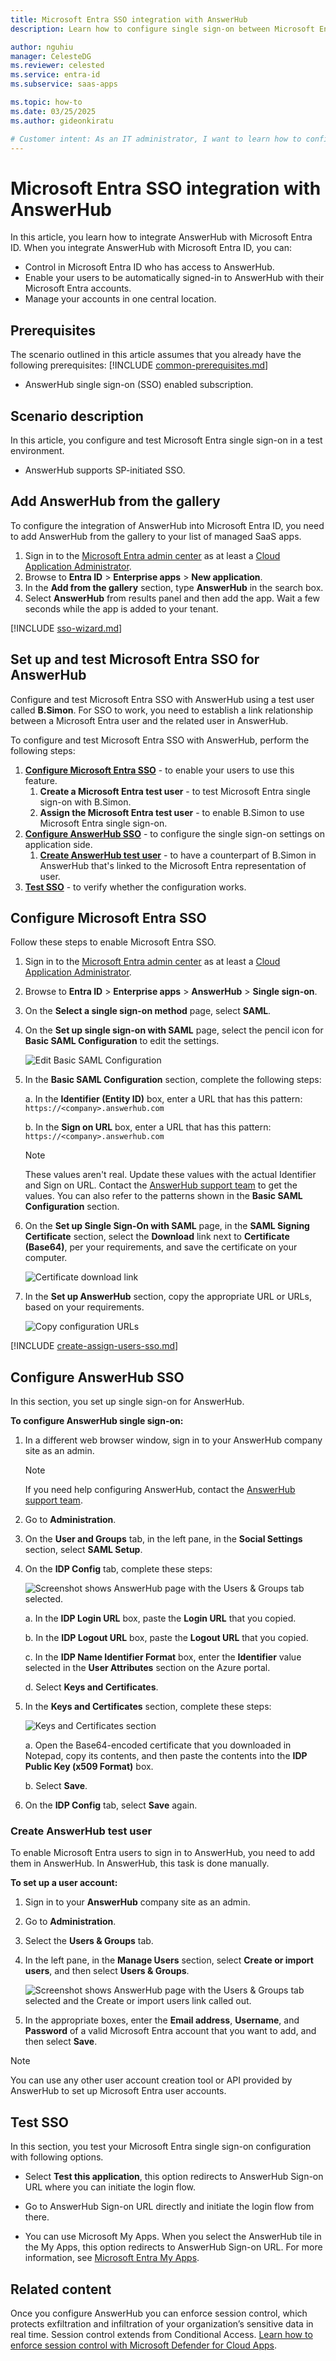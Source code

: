 ```yaml
---
title: Microsoft Entra SSO integration with AnswerHub
description: Learn how to configure single sign-on between Microsoft Entra ID and AnswerHub.

author: nguhiu
manager: CelesteDG
ms.reviewer: celested
ms.service: entra-id
ms.subservice: saas-apps

ms.topic: how-to
ms.date: 03/25/2025
ms.author: gideonkiratu

# Customer intent: As an IT administrator, I want to learn how to configure single sign-on between Microsoft Entra ID and AnswerHub so that I can control who has access to AnswerHub, enable automatic sign-in with Microsoft Entra accounts, and manage my accounts in one central location.
---
```

# Microsoft Entra SSO integration with AnswerHub

In this article,  you learn how to integrate AnswerHub with Microsoft Entra ID. When you integrate AnswerHub with Microsoft Entra ID, you can:

* Control in Microsoft Entra ID who has access to AnswerHub.
* Enable your users to be automatically signed-in to AnswerHub with their Microsoft Entra accounts.
* Manage your accounts in one central location.

## Prerequisites

The scenario outlined in this article assumes that you already have the following prerequisites:
[!INCLUDE [common-prerequisites.md](~/identity/saas-apps/includes/common-prerequisites.md)]
* AnswerHub single sign-on (SSO) enabled subscription.

## Scenario description

In this article,  you configure and test Microsoft Entra single sign-on in a test environment.

* AnswerHub supports SP-initiated SSO.

## Add AnswerHub from the gallery

To configure the integration of AnswerHub into Microsoft Entra ID, you need to add AnswerHub from the gallery to your list of managed SaaS apps.

1. Sign in to the [Microsoft Entra admin center](https://entra.microsoft.com) as at least a [Cloud Application Administrator](~/identity/role-based-access-control/permissions-reference.md#cloud-application-administrator).
1. Browse to **Entra ID** > **Enterprise apps** > **New application**.
1. In the **Add from the gallery** section, type **AnswerHub** in the search box.
1. Select **AnswerHub** from results panel and then add the app. Wait a few seconds while the app is added to your tenant.

 [!INCLUDE [sso-wizard.md](~/identity/saas-apps/includes/sso-wizard.md)]

<a name='set-up-and-test-azure-ad-sso-for-answerhub'></a>

## Set up and test Microsoft Entra SSO for AnswerHub

Configure and test Microsoft Entra SSO with AnswerHub using a test user called **B.Simon**. For SSO to work, you need to establish a link relationship between a Microsoft Entra user and the related user in AnswerHub.

To configure and test Microsoft Entra SSO with AnswerHub, perform the following steps:

1. **[Configure Microsoft Entra SSO](#configure-azure-ad-sso)** - to enable your users to use this feature.
    1. **Create a Microsoft Entra test user** - to test Microsoft Entra single sign-on with B.Simon.
    1. **Assign the Microsoft Entra test user** - to enable B.Simon to use Microsoft Entra single sign-on.
1. **[Configure AnswerHub SSO](#configure-answerhub-sso)** - to configure the single sign-on settings on application side.
    1. **[Create AnswerHub test user](#create-answerhub-test-user)** - to have a counterpart of B.Simon in AnswerHub that's linked to the Microsoft Entra representation of user.
1. **[Test SSO](#test-sso)** - to verify whether the configuration works.

<a name='configure-azure-ad-sso'></a>

## Configure Microsoft Entra SSO

Follow these steps to enable Microsoft Entra SSO.

1. Sign in to the [Microsoft Entra admin center](https://entra.microsoft.com) as at least a [Cloud Application Administrator](~/identity/role-based-access-control/permissions-reference.md#cloud-application-administrator).
1. Browse to **Entra ID** > **Enterprise apps** > **AnswerHub** > **Single sign-on**.
1. On the **Select a single sign-on method** page, select **SAML**.
1. On the **Set up single sign-on with SAML** page, select the pencil icon for **Basic SAML Configuration** to edit the settings.

   ![Edit Basic SAML Configuration](common/edit-urls.png)

1. In the **Basic SAML Configuration** section, complete the following steps:

    a. In the **Identifier (Entity ID)** box, enter a URL that has this pattern:
    `https://<company>.answerhub.com`
    
    b. In the **Sign on URL** box, enter a URL that has this pattern:
    `https://<company>.answerhub.com`

    > [!NOTE]
    > These values aren't real. Update these values with the actual Identifier and Sign on URL. Contact the [AnswerHub support team](mailto:success@answerhub.com) to get the values. You can also refer to the patterns shown in the **Basic SAML Configuration** section.

1. On the **Set up Single Sign-On with SAML** page, in the **SAML Signing Certificate** section, select the **Download** link next to **Certificate (Base64)**, per your requirements, and save the certificate on your computer.

    ![Certificate download link](common/certificatebase64.png)

1. In the **Set up AnswerHub** section, copy the appropriate URL or URLs, based on your requirements.

    ![Copy configuration URLs](common/copy-configuration-urls.png)

<a name='create-an-azure-ad-test-user'></a>

[!INCLUDE [create-assign-users-sso.md](~/identity/saas-apps/includes/create-assign-users-sso.md)]

## Configure AnswerHub SSO

In this section, you set up single sign-on for AnswerHub.  

**To configure AnswerHub single sign-on:**

1. In a different web browser window, sign in to your AnswerHub company site as an admin.

    > [!NOTE]
    > If you need help configuring AnswerHub, contact the [AnswerHub support team](mailto:success@answerhub.com.).

2. Go to **Administration**.

3. On the **User and Groups** tab, in the left pane, in the **Social Settings** section, select **SAML Setup**.

4. On the **IDP Config** tab, complete these steps:

    ![Screenshot shows AnswerHub page with the Users & Groups tab selected.](./media/answerhub-tutorial/admin.png "SAML Setup")  

    a. In the **IDP Login URL** box, paste the **Login URL** that you copied.

    b. In the **IDP Logout URL** box, paste the **Logout URL** that you copied.

    c. In the **IDP Name Identifier Format** box, enter the **Identifier** value selected in the **User Attributes** section on the Azure portal.

    d. Select **Keys and Certificates**.

5. In the **Keys and Certificates** section, complete these steps:

    ![Keys and Certificates section](./media/answerhub-tutorial/users.png "Keys and Certificates")  

    a. Open the Base64-encoded certificate that you downloaded in Notepad, copy its contents, and then paste the contents into the **IDP Public Key (x509 Format)** box.

    b. Select **Save**.

6. On the **IDP Config** tab, select **Save** again.

### Create AnswerHub test user

To enable Microsoft Entra users to sign in to AnswerHub, you need to add them in AnswerHub. In AnswerHub, this task is done manually.

**To set up a user account:**

1. Sign in to your **AnswerHub** company site as an admin.

2. Go to **Administration**.

3. Select the **Users & Groups** tab.

4. In the left pane, in the **Manage Users** section, select **Create or import users**, and then select **Users & Groups**.

    ![Screenshot shows AnswerHub page with the Users & Groups tab selected and the Create or import users link called out.](./media/answerhub-tutorial/groups.png "Users & Groups")

5. In the appropriate boxes, enter the **Email address**, **Username**, and **Password** of a valid Microsoft Entra account that you want to add, and then select **Save**.

> [!NOTE]
> You can use any other user account creation tool or API provided by AnswerHub to set up Microsoft Entra user accounts.

## Test SSO

In this section, you test your Microsoft Entra single sign-on configuration with following options. 

* Select **Test this application**, this option redirects to AnswerHub Sign-on URL where you can initiate the login flow. 

* Go to AnswerHub Sign-on URL directly and initiate the login flow from there.

* You can use Microsoft My Apps. When you select the AnswerHub tile in the My Apps, this option redirects to AnswerHub Sign-on URL. For more information, see [Microsoft Entra My Apps](/azure/active-directory/manage-apps/end-user-experiences#azure-ad-my-apps).

## Related content

Once you configure AnswerHub you can enforce session control, which protects exfiltration and infiltration of your organization’s sensitive data in real time. Session control extends from Conditional Access. [Learn how to enforce session control with Microsoft Defender for Cloud Apps](/cloud-app-security/proxy-deployment-aad).
